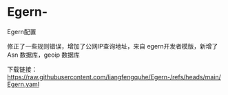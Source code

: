 # Egern-
Egern配置

修正了一些规则错误，增加了公网IP查询地址，来自 egern开发者模版，新增了 Asn 数据库，geoip 数据库

下载链接：https://raw.githubusercontent.com/liangfengquhe/Egern-/refs/heads/main/Egern.yaml
